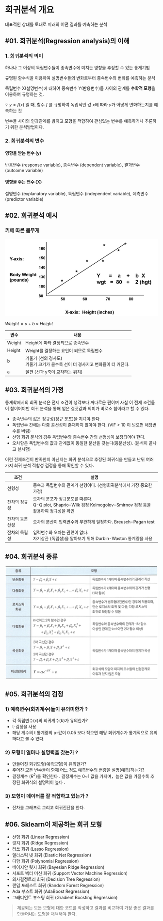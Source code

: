# 회귀분석 개요

대표적인 상태를 토대로 미래의 어떤 결과를 예측하는 분석

## #01. 회귀분석(Regression analysis)의 이해

### 1. 회귀분석의 의미

하나나 그 이상의 독립변수들이 종속변수에 미치는 영향을 추정할 수 있는 통계기법

규명된 함수식을 이용하여 설명변수들의 변화로부터 종속변수의 변화를 예측하는 분석

독립변수 X(설명변수)에 대하여 종속변수 Y(반응변수)들 사이의 관계를 **수학적 모형**을 이용하여 규명하는 것.

💡 $y = f(x)$ 일 때, 함수 $f$ 를 규명하여 독립적인 값 $x$에 따라 $y$가 어떻게 변화하는지를 예측하는 것

변수들 사이의 인과관계를 밝히고 모형을 적합하여 관심있는 변수를 예측하거나 추론하기 위한 분석방법이다.

### 2. 회귀분석의 변수

#### 영향을 받는 변수 (y)

반응변수 (response variable), 종속변수 (dependent variable), 결과변수(outcome variable)

#### 영향을 주는 변수 (X)

설명변수 (explanatory variable), 독립변수 (independent variable), 예측변수 (predictor variable)

## #02. 회귀분석 예시

### 키에 따른 몸무게

![img](res/ols.png)

$Weight = a + b \times Height$

| 변수 | 내용 |
|---|---|
| Weight | Height에 따라 결정되므로 종속변수 |
| Height | Weight를 결정하는 요인이 되므로 독립변수 |
| b | 기울기 (선의 경사도)<br/> 기울기 크기가 클수록 선이 더 경사지고 변화율이 더 커진다. |
| a | 절편 (선과 y축이 교차하는 위치) |

## #03. 회귀분석의 가정

통계학에서의 회귀 분석은 전제 조건이 생각보다 까다로운 편이며 사실 이 전제 조건들이 참이어야만 회귀 분석을 통해 얻은 결괏값과 의미가 비로소 참이라고 할 수 있다.

- 종속변수의 값은 정규성(정규 분포)을 지녀야 한다.
- 독립변수 간에는 다중 공선성이 존재하지 않아야 한다. (VIF > 10 이 넘으면 해당변수를 버림)
- 선형 회귀 분석의 경우 독립변수와 종속변수 간의 선형성이 보장되어야 한다.
- 오차항은 독립변수의 값과 관계없이 동일한 분산을 갖는다(등분산성). (분석이 끝나고 실시함)

이런 전제조건이 만족한지 아닌지는 회귀 분석으로 추정된 회귀식을 만들고 난뒤 여러 가지 회귀 분석 적합성 검정을 통해 확인할 수 있다.

| 조건 | 설명 |
|---|---|
| 선형성 | 종속과 독립변수의 관계가 선형이다. (선형회귀분석에서 가장 중요한 가정) |
| 잔차의 정규성 | 오차의 분포가 정규분포를 따른다.<br/>Q-Q plot, Shaprio-Wilk 검정 Kolmogolov-Smirnov 검정 등을 활용하여 정규성을 확인 |
| 잔차의 등분산성 | 오차의 분산이 입력변수와 무관하게 일정하다. Breusch-Pagan test |
| 잔차의 독립성 | 입력변수와 오차는 관련이 없다.<br/>자기상관 (독립성)을 알아보기 위해 Durbin-Waston 통계량을 사용 |

## #04. 회귀분석 종류

![img](res/ols_type.png)

## #05. 회귀분석의 검정

### 1) 예측변수(회귀계수)들이 유의미한가 ?

- 각 독립변수($x$)의 회귀계수($b$)가 유의한가?
- t-검정을 사용
- 해당 계수의 t 통계량의 p-값이 0.05 보다 작으면 해당 회귀계수가 통계적으로 유의하다고 볼 수 있다.

### 2) 모형이 얼마나 설명력을 갖는가 ?

- 만들어진 회귀모형(예측모형)이 유의한가?
- 주어진 모든 변수들이 함께 어느 정도 예측변수의 변량을 설명(예측)하는가?
- 결정계수 ($R^2$)를 확인한다 . 결정계수는 0~1 값을 가지며，높은 값을 가질수록 추정된 회귀식의 설명력이 높다 .

### 3) 모형이 데이터를 잘 적합하고 있는가 ?

- 잔차를 그래프로 그리고 회귀진단을 한다.


## #06. Sklearn이 제공하는 회귀 모형

- 선형 회귀 (Linear Regression)
- 릿지 회귀 (Ridge Regression)
- 라쏘 회귀 (Lasso Regression)
- 엘라스틱 넷 회귀 (Elastic Net Regression)
- 다항 회귀 (Polynomial Regression)
- 베이지안 릿지 회귀 (Bayesian Ridge Regression)
- 서포트 벡터 머신 회귀 (Support Vector Machine Regression)
- 의사결정트리 회귀 (Decision Tree Regression)
- 랜덤 포레스트 회귀 (Random Forest Regression)
- Ada 부스트 회귀 (AdaBoost Regression)
- 그래디언트 부스팅 회귀 (Gradient Boosting Regression)

> 제공되는 모든 모형에 대한 코드를 작성하고 결과를 비교하여 가장 좋은 결과를 만들어내는 모형을 채택해야 한다.